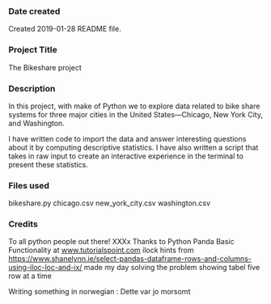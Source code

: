 ### Date created
Created 2019-01-28 README file.

### Project Title
The Bikeshare project

### Description
In this project, with make of Python we to explore data related to bike share systems for three major cities in the United States—Chicago, New York City, and Washington.

I have written code to import the data and answer interesting questions about it by computing descriptive statistics.
I have also written a script that takes in raw input to create an interactive experience in the terminal to present these statistics.

### Files used
bikeshare.py
chicago.csv
new_york_city.csv
washington.csv

### Credits
To all python people out there! XXXx
Thanks to Python Panda Basic Functionality at www.tutorialspoint.com
ilock hints from https://www.shanelynn.ie/select-pandas-dataframe-rows-and-columns-using-iloc-loc-and-ix/ made my day solving the problem showing tabel five row at a time

Writing something in norwegian : Dette var jo morsomt

